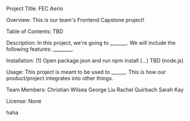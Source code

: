 Project Title:
FEC Aerio

Overview:
This is our team's Frontend Capstone project!

Table of Contents:
TBD

Description:
In this project, we're going to _______. We will include the following features: ________.

Installation:
(1) Open package.json and run npm install
(...) TBD (node.js)

Usage:
This project is meant to be used to ______. This is how our product/project integrates into other things.

Team Members:
Christian Wilsea
George Liu
Rachel Quirbach
Sarah Kay

License:
None

haha